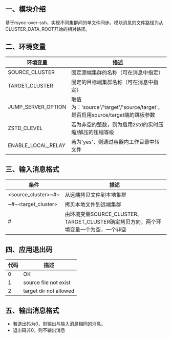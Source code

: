 ## 一、模块介绍
基于rsync-over-ssh，实现不同集群间的单文件同步。模块消息的文件路径为从CLUSTER_DATA_ROOT开始的相对路径。

## 二、环境变量

| 环境变量   | 描述  |
|  ----  | ----  |
| SOURCE_CLUSTER | 固定源端集群的名称（可在消息中指定） |
| TARGET_CLUSTER | 固定的目标端集群名称（可在消息中指定）|
| JUMP_SERVER_OPTION | 取值为：'source'/'target'/'source/target'，是否启用source/target端的跳板参数|
| ZSTD_CLEVEL | 若为非空的整数，则为启用zstd的实时压缩/解压的压缩等级 |
| ENABLE_LOCAL_RELAY| 若为'yes'，则通过容器内工作目录中转文件 |

## 三、输入消息格式

| 条件   | 描述  |
|  ----  | ----  |
| <source_cluster>~<relative-path>#<relative-path-file>~ | 从远端拷贝文件到本地集群 |
| ~<relative-path>#<relative-path-file>~<target_cluster>  | 拷贝本地文件到远端集群  |
|  <relative-path>#<relative-path-file> | 由环境变量SOURCE_CLUSTER、TARGET_CLUSTER确定拷贝方向，两个环境变量一个为空，一个非空 |


## 四、应用退出码

| 代码   | 描述  |
|  ----  | ----  |
| 0 | OK | 
| 1 | source file not exist |
| 2 | target dir not allowed |

## 五、输出消息格式
- 若退出码为0，则输出与输入消息相同的消息。
- 退出码非0，则不输出消息
